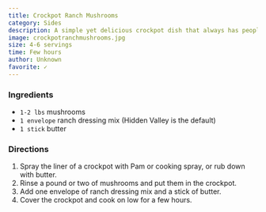 ```yaml
---
title: Crockpot Ranch Mushrooms
category: Sides
description: A simple yet delicious crockpot dish that always has people asking for the recipe.
image: crockpotranchmushrooms.jpg
size: 4-6 servings
time: Few hours
author: Unknown
favorite: ✓
---
```


### Ingredients

* `1-2 lbs` mushrooms
* `1 envelope` ranch dressing mix (Hidden Valley is the default)
* `1 stick` butter

### Directions

1. Spray the liner of a crockpot with Pam or cooking spray, or rub down with butter.
2. Rinse a pound or two of mushrooms and put them in the crockpot.
3. Add one envelope of ranch dressing mix and a stick of butter.
4. Cover the crockpot and cook on low for a few hours.